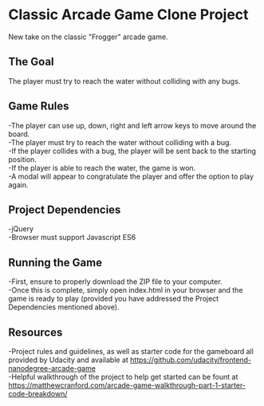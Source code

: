 # Classic Arcade Game Clone Project
New take on the classic "Frogger" arcade game.


## The Goal
The player must try to reach the water without colliding with any bugs.


## Game Rules
-The player can use up, down, right and left arrow keys to move around the board.\
-The player must try to reach the water without colliding with a bug.\
-If the player collides with a bug, the player will be sent back to the starting position.\
-If the player is able to reach the water, the game is won.\
-A modal will appear to congratulate the player and offer the option to play again.


## Project Dependencies
-jQuery\
-Browser must support Javascript ES6


## Running the Game
-First, ensure to properly download the ZIP file to your computer.\
-Once this is complete, simply open index.html in your browser and the game is ready to play (provided you have addressed the Project Dependencies mentioned above).


## Resources
-Project rules and guidelines, as well as starter code for the gameboard all provided by Udacity and available at https://github.com/udacity/frontend-nanodegree-arcade-game \
-Helpful walkthrough of the project to help get started can be fount at https://matthewcranford.com/arcade-game-walkthrough-part-1-starter-code-breakdown/

